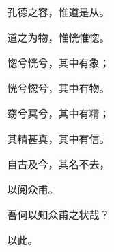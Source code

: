 <font size="5">

孔德之容，惟道是从。

道之为物，惟恍惟惚。

惚兮恍兮，其中有象；

恍兮惚兮，其中有物。

窈兮冥兮，其中有精；

其精甚真，其中有信。

自古及今，其名不去，

以阅众甫。

吾何以知众甫之状哉？

以此。

</font>
